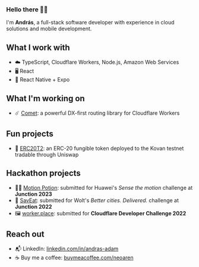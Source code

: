 ### Hello there 👋🏻

I'm **András**, a full-stack software developer with experience in cloud solutions and mobile development.

## What I work with
- ☁️ TypeScript, Cloudflare Workers, Node.js, Amazon Web Services
- 🖥️ React
- 📱 React Native + Expo

## What I'm working on
- ☄️ [Comet][comet-url]: a powerful DX-first routing library for Cloudflare Workers

## Fun projects
- 📒 [ERC20T2][erc20t2-url]: an ERC-20 fungible token deployed to the Kovan testnet tradable through Uniswap

## Hackathon projects
- 🧙‍♂️ [Motion Potion][motion-potion-url]: submitted for Huawei's _Sense the motion_ challenge at **Junction 2023**
- 🛒 [SavEat][saveat-url]: submitted for Wolt's _Better cities. Delivered._ challenge at **Junction 2022**
- 🖼️ [worker.place][worker-place-url]: submitted for **Cloudflare Developer Challenge 2022**

## Reach out
- 📬 LinkedIn: [linkedin.com/in/andras-adam][linkedin-url]
- ☕ Buy me a coffee: [buymeacoffee.com/neoaren][buymeacoffee-url]

[comet-url]: https://github.com/NeoAren/comet
[erc20t2-url]: https://github.com/NeoAren/ERC20T2
[motion-potion-url]: https://github.com/neoaren/motion-potion
[saveat-url]: https://github.com/neoaren/saveat
[worker-place-url]: https://github.com/worker-place/worker-place
[linkedin-url]: https://www.linkedin.com/in/andras-adam
[buymeacoffee-url]: https://www.buymeacoffee.com/neoaren
